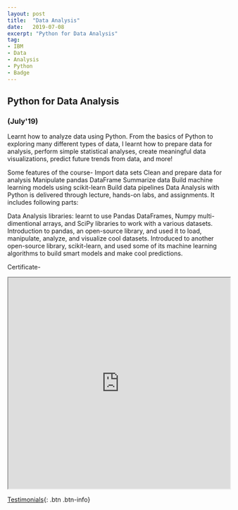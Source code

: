 ```yaml
---
layout: post
title:  "Data Analysis"
date:   2019-07-08
excerpt: "Python for Data Analysis"
tag:
- IBM
- Data
- Analysis
- Python
- Badge
---
```


## Python for Data Analysis
### (July'19)

Learnt how to analyze data using Python. From the basics of Python to exploring many different types of data, I learnt how to prepare data for analysis, perform simple statistical analyses, create meaningful data visualizations, predict future trends from data, and more!

Some features of the course-
Import data sets
Clean and prepare data for analysis
Manipulate pandas DataFrame
Summarize data
Build machine learning models using scikit-learn
Build data pipelines
Data Analysis with Python is delivered through lecture, hands-on labs, and assignments. It includes following parts:

Data Analysis libraries: learnt to use Pandas DataFrames, Numpy multi-dimentional arrays, and SciPy libraries to work with a various datasets. Introduction to pandas, an open-source library, and used it to load, manipulate, analyze, and visualize cool datasets. Introduced to another open-source library, scikit-learn, and used some of its machine learning algorithms to build smart models and make cool predictions.


Certificate-
<iframe src="https://drive.google.com/file/d/1Bfc3bW7aYfoCNxjXXrfKD_l9c4L_xr_I/preview" width="100%" height="480"></iframe>


[Testimonials](https://rahulguptanitro.github.io/testimonial){: .btn .btn-info}
